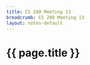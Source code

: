 ```yaml
---
title: CS 280 Meeting 13
breadcrumb: CS 280 Meeting 13
layout: notes-default
---
```

# {{ page.title }}

